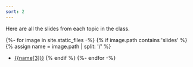 ```yaml
---
sort: 2
---
```


Here are all the slides from each topic in the class.


{%- for image in site.static_files -%}
{% if image.path contains 'slides' %}
{% assign name = image.path | split: '/' %}
- [{{name[3]}}]({{site.baseurl}}{{image.path}})
{% endif %}
{%- endfor -%}
